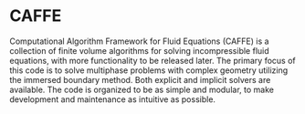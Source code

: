 CAFFE
=====

Computational Algorithm Framework for Fluid Equations (CAFFE) is a collection of finite volume algorithms for solving incompressible fluid equations, with more functionality to be released later. The primary focus of this code is to solve multiphase problems with complex geometry utilizing the immersed boundary method. Both explicit and implicit solvers are available. The code is organized to be as simple and modular, to make development and maintenance as intuitive as possible.
